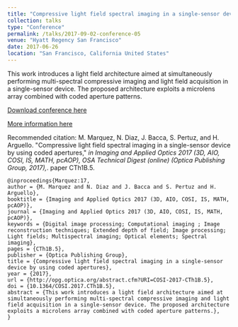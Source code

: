 ```yaml
---
title: "Compressive light field spectral imaging in a single-sensor device by using coded apertures"
collection: talks
type: "Conference"
permalink: /talks/2017-09-02-conference-05
venue: "Hyatt Regency San Francisco"
date: 2017-06-26
location: "San Francisco, California United States"
---
```


This work introduces a light field architecture aimed at simultaneously performing multi-spectral compressive imaging and light field acquisition in a single-sensor device. The proposed architecture exploits a microlens array combined with coded aperture patterns.

[Download conference here](https://nelson10.github.io/NelsonDiaz.github.io/files/Conference05.pdf)

[More information here](https://opg.optica.org/abstract.cfm?uri=cosi-2017-CTh1B.5)

Recommended citation: M. Marquez, N. Diaz, J. Bacca, S. Pertuz, and H. Arguello. "Compressive light field spectral imaging in a single-sensor device by using coded apertures," <i>in Imaging and Applied Optics 2017 (3D, AIO, COSI, IS, MATH, pcAOP), OSA Technical Digest (online) (Optica Publishing Group, 2017),</i>. paper CTh1B.5.

```
@inproceedings{Marquez:17,
author = {M. Marquez and N. Diaz and J. Bacca and S. Pertuz and H. Arguello},
booktitle = {Imaging and Applied Optics 2017 (3D, AIO, COSI, IS, MATH, pcAOP)},
journal = {Imaging and Applied Optics 2017 (3D, AIO, COSI, IS, MATH, pcAOP)},
keywords = {Digital image processing; Computational imaging ; Image reconstruction techniques; Extended depth of field; Image processing; Light fields; Multispectral imaging; Optical elements; Spectral imaging},
pages = {CTh1B.5},
publisher = {Optica Publishing Group},
title = {Compressive light field spectral imaging in a single-sensor device by using coded apertures},
year = {2017},
url = {http://opg.optica.org/abstract.cfm?URI=COSI-2017-CTh1B.5},
doi = {10.1364/COSI.2017.CTh1B.5},
abstract = {This work introduces a light field architecture aimed at simultaneously performing multi-spectral compressive imaging and light field acquisition in a single-sensor device. The proposed architecture exploits a microlens array combined with coded aperture patterns.},
}
```
